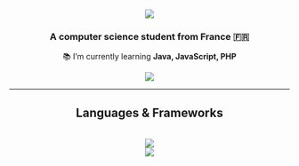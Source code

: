 
<h1 align="center">
    <img src="https://readme-typing-svg.herokuapp.com/?font=Righteous&size=35&center=true&vCenter=true&width=500&height=70&duration=4000&lines=Hi+👋;+I'm+soro111+!;" />
</h1>

<h3 align="center">A computer science student from France 🇫🇷</h3>



<div align="center">

 📚 I’m currently learning **Java, JavaScript, PHP**
 
 </div>


 <div align="center"> 
  <a href="mailto:soro111.pro@gmail.com">
    <img src="https://img.shields.io/badge/Gmail-333333?style=for-the-badge&logo=gmail&logoColor=red" />
  </a>
 </div>

 <hr/>

  <h2 align="center">Languages & Frameworks</h2>
<br/>
<div align="center">
    <img src="https://skillicons.dev/icons?i=cpp,qt,python,html,css,bootstrap,mysql" /><br>
     <img src="https://skillicons.dev/icons?i=github,linux,bash,git,vim" /><br>

</div>
